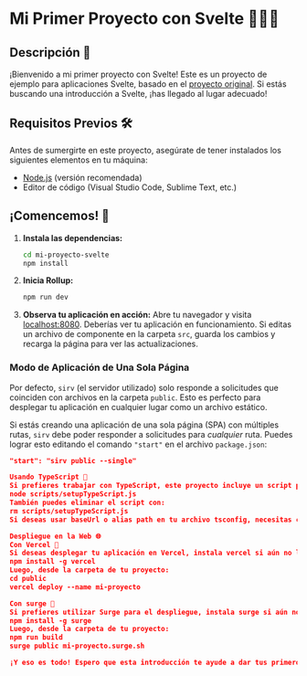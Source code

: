# Mi Primer Proyecto con Svelte 👩‍💻🚀

## Descripción 📝
¡Bienvenido a mi primer proyecto con Svelte! Este es un proyecto de ejemplo para aplicaciones Svelte, basado en el [proyecto original](https://github.com/sveltejs/template). Si estás buscando una introducción a Svelte, ¡has llegado al lugar adecuado!

## Requisitos Previos 🛠️
Antes de sumergirte en este proyecto, asegúrate de tener instalados los siguientes elementos en tu máquina:

- [Node.js](https://nodejs.org) (versión recomendada)
- Editor de código (Visual Studio Code, Sublime Text, etc.)

## ¡Comencemos! 🚀

1. **Instala las dependencias:**
    ```bash
    cd mi-proyecto-svelte
    npm install
    ```

2. **Inicia Rollup:**
    ```bash
    npm run dev
    ```

3. **Observa tu aplicación en acción:**
    Abre tu navegador y visita [localhost:8080](http://localhost:8080). Deberías ver tu aplicación en funcionamiento. Si editas un archivo de componente en la carpeta `src`, guarda los cambios y recarga la página para ver las actualizaciones.

### Modo de Aplicación de Una Sola Página
Por defecto, `sirv` (el servidor utilizado) solo responde a solicitudes que coinciden con archivos en la carpeta `public`. Esto es perfecto para desplegar tu aplicación en cualquier lugar como un archivo estático.

Si estás creando una aplicación de una sola página (SPA) con múltiples rutas, `sirv` debe poder responder a solicitudes para *cualquier* ruta. Puedes lograr esto editando el comando `"start"` en el archivo `package.json`:
```json
"start": "sirv public --single"

Usando TypeScript 📜
Si prefieres trabajar con TypeScript, este proyecto incluye un script para configurar un entorno de desarrollo con TypeScript. Puedes ejecutarlo inmediatamente después de clonar el proyecto con:
node scripts/setupTypeScript.js
También puedes eliminar el script con:
rm scripts/setupTypeScript.js
Si deseas usar baseUrl o alias path en tu archivo tsconfig, necesitas configurar @rollup/plugin-alias para que Rollup resuelva los alias.

Despliegue en la Web 🌐
Con Vercel 🚀
Si deseas desplegar tu aplicación en Vercel, instala vercel si aún no lo has hecho:
npm install -g vercel
Luego, desde la carpeta de tu proyecto:
cd public
vercel deploy --name mi-proyecto

Con surge 🌟
Si prefieres utilizar Surge para el despliegue, instala surge si aún no lo has hecho:
npm install -g surge
Luego, desde la carpeta de tu proyecto:
npm run build
surge public mi-proyecto.surge.sh

¡Y eso es todo! Espero que esta introducción te ayude a dar tus primeros pasos con Svelte. Siéntete libre de personalizar este tutorial según tus necesidades y añadir más información relevante sobre tu proyecto. ¡Feliz codificación! 🎉





